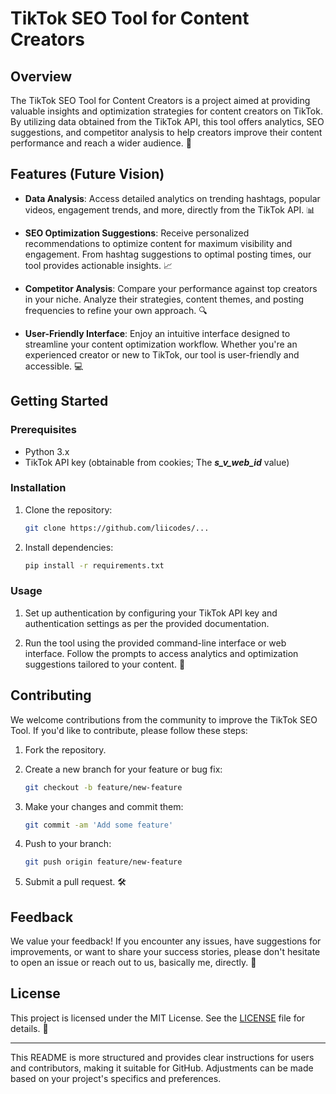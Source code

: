 # TikTok SEO Tool for Content Creators

## Overview

The TikTok SEO Tool for Content Creators is a project aimed at providing valuable insights and optimization strategies for content creators on TikTok. By utilizing data obtained from the TikTok API, this tool offers analytics, SEO suggestions, and competitor analysis to help creators improve their content performance and reach a wider audience. 🚀

## Features (Future Vision)

- **Data Analysis**: Access detailed analytics on trending hashtags, popular videos, engagement trends, and more, directly from the TikTok API. 📊

- **SEO Optimization Suggestions**: Receive personalized recommendations to optimize content for maximum visibility and engagement. From hashtag suggestions to optimal posting times, our tool provides actionable insights. 📈

- **Competitor Analysis**: Compare your performance against top creators in your niche. Analyze their strategies, content themes, and posting frequencies to refine your own approach. 🔍

- **User-Friendly Interface**: Enjoy an intuitive interface designed to streamline your content optimization workflow. Whether you're an experienced creator or new to TikTok, our tool is user-friendly and accessible. 💻

## Getting Started

### Prerequisites

- Python 3.x
- TikTok API key (obtainable from cookies; The ***s_v_web_id*** value)

### Installation

1. Clone the repository:

   ```bash
   git clone https://github.com/liicodes/...
   ```

2. Install dependencies:

   ```bash
   pip install -r requirements.txt
   ```

### Usage

1. Set up authentication by configuring your TikTok API key and authentication settings as per the provided documentation.

2. Run the tool using the provided command-line interface or web interface. Follow the prompts to access analytics and optimization suggestions tailored to your content. 📝

## Contributing

We welcome contributions from the community to improve the TikTok SEO Tool. If you'd like to contribute, please follow these steps:

1. Fork the repository.

2. Create a new branch for your feature or bug fix:

   ```bash
   git checkout -b feature/new-feature
   ```

3. Make your changes and commit them:

   ```bash
   git commit -am 'Add some feature'
   ```

4. Push to your branch:

   ```bash
   git push origin feature/new-feature
   ```

5. Submit a pull request. 🛠️

## Feedback

We value your feedback! If you encounter any issues, have suggestions for improvements, or want to share your success stories, please don't hesitate to open an issue or reach out to us, basically me, directly. 📣

## License

This project is licensed under the MIT License. See the [LICENSE](LICENSE) file for details. 📜

---

This README is more structured and provides clear instructions for users and contributors, making it suitable for GitHub. Adjustments can be made based on your project's specifics and preferences.
